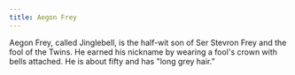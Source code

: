 ```yaml
---
title: Aegon Frey
---
```


Aegon Frey, called Jinglebell, is the half-wit son of Ser Stevron Frey and the fool of the Twins. He earned his nickname by wearing a fool's crown with bells attached. He is about fifty and has "long grey hair." 


